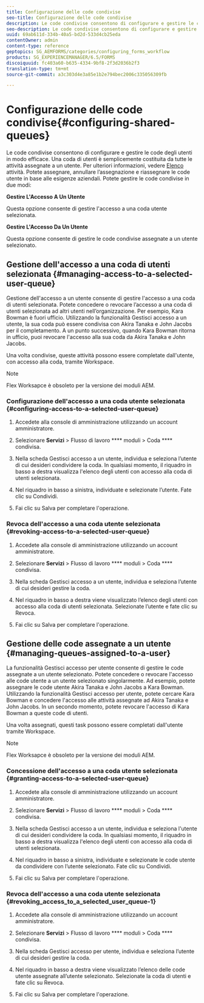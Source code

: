 ```yaml
---
title: Configurazione delle code condivise
seo-title: Configurazione delle code condivise
description: Le code condivise consentono di configurare e gestire le code degli utenti in modo efficace. Scoprite come configurare le code condivise.
seo-description: Le code condivise consentono di configurare e gestire le code degli utenti in modo efficace. Scoprite come configurare le code condivise.
uuid: 69ab611d-334b-40a5-bd2d-533d4cb25eda
contentOwner: admin
content-type: reference
geptopics: SG_AEMFORMS/categories/configuring_forms_workflow
products: SG_EXPERIENCEMANAGER/6.5/FORMS
discoiquuid: fc403a60-b635-4334-9bf8-2f3d2036b2f3
translation-type: tm+mt
source-git-commit: a3c303d4e3a85e1b2e794bec2006c335056309fb

---
```



# Configurazione delle code condivise{#configuring-shared-queues}

Le code condivise consentono di configurare e gestire le code degli utenti in modo efficace. Una coda di utenti è semplicemente costituita da tutte le attività assegnate a un utente. Per ulteriori informazioni, vedere [Elenco](https://help.adobe.com/en_US/livecycle/11.0/WorkspaceHelp/WS92d06802c76abadb-2b6ab502126beb6ba2f-7ffc.2.html) attività. Potete assegnare, annullare l’assegnazione e riassegnare le code utente in base alle esigenze aziendali. Potete gestire le code condivise in due modi:

**Gestire L&#39;Accesso A Un Utente**

Questa opzione consente di gestire l&#39;accesso a una coda utente selezionata.

**Gestire L&#39;Accesso Da Un Utente**

Questa opzione consente di gestire le code condivise assegnate a un utente selezionato.

## Gestione dell&#39;accesso a una coda di utenti selezionata {#managing-access-to-a-selected-user-queue}

Gestione dell&#39;accesso a un utente consente di gestire l&#39;accesso a una coda di utenti selezionata. Potete concedere o revocare l’accesso a una coda di utenti selezionata ad altri utenti nell’organizzazione. Per esempio, Kara Bowman è fuori ufficio. Utilizzando la funzionalità Gestisci accesso a un utente, la sua coda può essere condivisa con Akira Tanaka e John Jacobs per il completamento. A un punto successivo, quando Kara Bowman ritorna in ufficio, puoi revocare l&#39;accesso alla sua coda da Akira Tanaka e John Jacobs.

Una volta condivise, queste attività possono essere completate dall&#39;utente, con accesso alla coda, tramite Workspace.

>[!NOTE]
>
>Flex Worksapce è obsoleto per la versione dei moduli AEM.

### Configurazione dell&#39;accesso a una coda utente selezionata {#configuring-access-to-a-selected-user-queue}

1. Accedete alla console di amministrazione utilizzando un account amministratore.
1. Selezionare **Servizi** > Flusso di lavoro **** moduli > Coda **** condivisa.

1. Nella scheda Gestisci accesso a un utente, individua e seleziona l’utente di cui desideri condividere la coda. In qualsiasi momento, il riquadro in basso a destra visualizza l&#39;elenco degli utenti con accesso alla coda di utenti selezionata.
1. Nel riquadro in basso a sinistra, individuate e selezionate l’utente. Fate clic su Condividi.
1. Fai clic su Salva per completare l&#39;operazione.

### Revoca dell&#39;accesso a una coda utente selezionata {#revoking-access-to-a-selected-user-queue}

1. Accedete alla console di amministrazione utilizzando un account amministratore.
1. Selezionare **Servizi** > Flusso di lavoro **** moduli > Coda **** condivisa.

1. Nella scheda Gestisci accesso a un utente, individua e seleziona l’utente di cui desideri gestire la coda.
1. Nel riquadro in basso a destra viene visualizzato l’elenco degli utenti con accesso alla coda di utenti selezionata. Selezionate l’utente e fate clic su Revoca.
1. Fai clic su Salva per completare l&#39;operazione.

## Gestione delle code assegnate a un utente {#managing-queues-assigned-to-a-user}

La funzionalità Gestisci accesso per utente consente di gestire le code assegnate a un utente selezionato. Potete concedere o revocare l&#39;accesso alle code utente a un utente selezionato singolarmente. Ad esempio, potete assegnare le code utente Akira Tanaka e John Jacobs a Kara Bowman. Utilizzando la funzionalità Gestisci accesso per utente, potete cercare Kara Bowman e concedere l&#39;accesso alle attività assegnate ad Akira Tanaka e John Jacobs. In un secondo momento, potete revocare l&#39;accesso di Kara Bowman a queste code di utenti.

Una volta assegnati, questi task possono essere completati dall&#39;utente tramite Workspace.

>[!NOTE]
>
>Flex Worksapce è obsoleto per la versione dei moduli AEM.

### Concessione dell&#39;accesso a una coda utente selezionata {#granting-access-to-a-selected-user-queue}

1. Accedete alla console di amministrazione utilizzando un account amministratore.
1. Selezionare **Servizi** > Flusso di lavoro **** moduli > Coda **** condivisa.

1. Nella scheda Gestisci accesso a un utente, individua e seleziona l&#39;utente di cui desideri condividere la coda. In qualsiasi momento, il riquadro in basso a destra visualizza l&#39;elenco degli utenti con accesso alla coda di utenti selezionata.
1. Nel riquadro in basso a sinistra, individuate e selezionate le code utente da condividere con l’utente selezionato. Fate clic su Condividi.
1. Fai clic su Salva per completare l&#39;operazione.

### Revoca dell&#39;accesso a una coda utente selezionata {#revoking_access_to_a_selected_user_queue-1}

1. Accedete alla console di amministrazione utilizzando un account amministratore.
1. Selezionare **Servizi** > Flusso di lavoro **** moduli > Coda **** condivisa.

1. Nella scheda Gestisci accesso per utente, individua e seleziona l’utente di cui desideri gestire la coda.
1. Nel riquadro in basso a destra viene visualizzato l’elenco delle code utente assegnate all’utente selezionato. Selezionate la coda di utenti e fate clic su Revoca.
1. Fai clic su Salva per completare l&#39;operazione.

